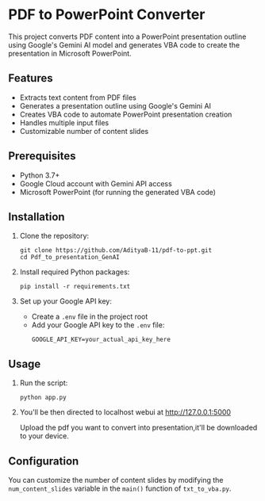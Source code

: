# PDF to PowerPoint Converter

This project converts PDF content into a PowerPoint presentation outline using Google's Gemini AI model and generates VBA code to create the presentation in Microsoft PowerPoint.

## Features

- Extracts text content from PDF files
- Generates a presentation outline using Google's Gemini AI
- Creates VBA code to automate PowerPoint presentation creation
- Handles multiple input files
- Customizable number of content slides

## Prerequisites

- Python 3.7+
- Google Cloud account with Gemini API access
- Microsoft PowerPoint (for running the generated VBA code)

## Installation

1. Clone the repository:
   ```
   git clone https://github.com/AdityaB-11/pdf-to-ppt.git
   cd Pdf_to_presentation_GenAI
   ```

2. Install required Python packages:
   ```
   pip install -r requirements.txt
   ```

3. Set up your Google API key:
   - Create a `.env` file in the project root
   - Add your Google API key to the `.env` file:
     ```
     GOOGLE_API_KEY=your_actual_api_key_here
     ```

## Usage

  
1. Run the script:
   ```
   python app.py
   ```
2. You'll be then directed to localhost webui at http://127.0.0.1:5000 

   Upload the pdf you want to convert into presentation,it'll be downloaded to your device. 

## Configuration

You can customize the number of content slides by modifying the `num_content_slides` variable in the `main()` function of `txt_to_vba.py`.
 

 

